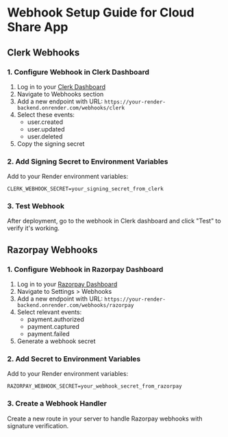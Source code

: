 # Webhook Setup Guide for Cloud Share App

## Clerk Webhooks

### 1. Configure Webhook in Clerk Dashboard

1. Log in to your [Clerk Dashboard](https://dashboard.clerk.dev/)
2. Navigate to Webhooks section
3. Add a new endpoint with URL: `https://your-render-backend.onrender.com/webhooks/clerk`
4. Select these events:
   - user.created
   - user.updated
   - user.deleted
5. Copy the signing secret

### 2. Add Signing Secret to Environment Variables

Add to your Render environment variables:
```
CLERK_WEBHOOK_SECRET=your_signing_secret_from_clerk
```

### 3. Test Webhook

After deployment, go to the webhook in Clerk dashboard and click "Test" to verify it's working.

## Razorpay Webhooks

### 1. Configure Webhook in Razorpay Dashboard

1. Log in to your [Razorpay Dashboard](https://dashboard.razorpay.com/)
2. Navigate to Settings > Webhooks
3. Add a new endpoint with URL: `https://your-render-backend.onrender.com/webhooks/razorpay`
4. Select relevant events:
   - payment.authorized
   - payment.captured
   - payment.failed
5. Generate a webhook secret

### 2. Add Secret to Environment Variables

Add to your Render environment variables:
```
RAZORPAY_WEBHOOK_SECRET=your_webhook_secret_from_razorpay
```

### 3. Create a Webhook Handler

Create a new route in your server to handle Razorpay webhooks with signature verification.
